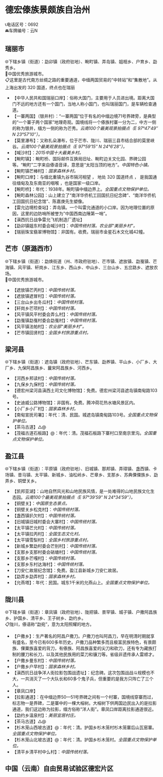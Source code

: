 # 德宏傣族景颇族自治州    
📞电话区号：0692  
🚘车牌编号：云N  

## 瑞丽市  
🌐下辖乡镇（街道）：勐卯镇（政府驻地）、畹町镇、弄岛镇、姐相乡、户育乡、勐秀乡。   
🏅中国优秀旅游城市。   
📋这里是古代南方丝绸之路的重要通道，中缅两国贸易的“中转站”和“集散地”。从上海出发的 320 国道，终点也在瑞丽  
  
* 【中华人民共和国瑞丽口岸】：俗称大国门，主要用于人员进出境。距离大国门不远的地方还有一个国门，当地人称小国门，也叫瑞丽国门，是车辆检查通道。   
* 【一寨两国】（银井村）：“一寨两国”位于有名的中缅边境71号界碑旁，是典型的“一个寨子两个国家”地理奇观。国境线将一个傣族村寨一分为二，中方一侧的称为银井，缅方一侧的称为芒秀。*云南100个最美观景拍摄点（E 97°47′49″ N 23°57′10″）。*  
* 【莫里瀑布】：又称扎朵瀑布，位于芒市、陇川、瑞丽三县市结合部的莫里峡谷。*云南100个最美观景拍摄点（E 97°59′15″ N 24°6′28″）。*  
* 【喊沙村】：*2015中国十大最美乡村。*  
* 【畹町镇】：畹町桥、国际邮件互换局旧址、畹町边关文化园、界碑公园等。“畹町”二字来自傣语音译，意思是“太阳当顶的地方”。*中国特色小镇。*  
* 【畹町镇芒棒村】：*国家森林乡村。*  
* 【畹町口岸】：与缅北重镇九谷市隔河相望 ， 地处 320 国道终点 ， 是我国通往缅甸及及东南亚的咽喉 ，也是国家一级口岸。   
* 【畹町桥】：年代：1938年。畹町镇中缅边界上。*全国重点文物保护单位。*     
* 【畹町森林公园】：山上建立了“南洋华侨机工回国抗日纪念碑”、“南洋华侨机工回国抗日纪念馆”、陈嘉庚先生塑像。   
* 【雷允边境检查站】：弄岛镇。一个叫雷允通道的小口岸。因为地理位置的原因，这里的边防哨所被誉为”中国西南边陲第一哨”。   
* 【滇西抗日战争雷允飞机制造厂遗址】  
* 【勐卯镇姐东村委会喊沙村】：*中国传统村落。农业部“美丽乡村”。*  
* 【瑞丽珠宝翡翠博物馆】：非国有。收费。瑞丽市金星石木文化城42幢。   

## 芒市（原潞西市）  
🌐下辖乡镇（街道）：勐焕街道（州、市政府驻地）、芒市镇、遮放镇、勐戛镇、芒海镇、风平镇、轩岗乡、江东乡、西山乡、中山乡、三台山乡、五岔路乡、遮放农场。    
🏅中国优秀旅游城市。   
  
* 【遮放镇芒丙村】：*中国传统村落。*  
* 【遮放镇遮冒村】：*中国传统村落。*  
* 【三台山乡出冬瓜村】：*中国传统村落。*  
* 【轩岗乡芒项村】：*中国传统村落。*  
* 【风平镇风平村委会弄么村】：*中国传统村落。*  
* 【勐戛镇勐戛村委会勐戛村】：*中国传统村落。*  
* 【风平镇法帕村】：*农业部“美丽乡村”。*  
* 【芒市镇回贤村】：*全国乡村旅游重点村。*  

## 梁河县  
🌐下辖乡镇（街道）：遮岛镇（政府驻地）、芒东镇、勐养镇、平山乡、小厂乡、大厂乡、九保阿昌族乡、曩宋阿昌族乡、河西乡。   
  
* 【河西乡邦读村】：*中国传统村落。*  
* 【九保乡九保村】：*中国传统村落。*  
* 【德宏州梁河县滇西土司文化博物馆】：免费。德宏州梁河县遮岛镇南甸路103号。   
* 【史迪威公路博物馆】：非国有。免费。腾冲荷花热水塘风景区内。   
* 【小厂乡小厂村】：*国家森林乡村。*  
* 【南甸宣抚司署】：年代：清、民国。城遮岛镇南甸路103号。*全国重点文物保护单位。*     
* 【茶马古道】△@ 
* 【茂福古道石板路】@：年代：清。茂福石板路下寨村口至南京里沟。*全国重点文物保护单位。*     
  
## 盈江县  
🌐下辖乡镇（街道）：平原镇（政府驻地）、旧城镇、那邦镇、弄璋镇、盏西镇、卡场镇、昔马镇、太平镇、新城乡、油松岭乡、芒章乡、支那乡、苏典傈僳族乡、勐弄乡、铜壁关乡。    
  
* 【凯邦亚湖】：山地自然风光和山地民族风情，是一处难得的山地民族文化生态园。*云南100个最美观景拍摄点（E 97°39′59″ N 24°34′59″）。*  
* 【铜壁关】：*中国原生态景点。*  
* 【铜壁关乡松克村】：*中国传统村落。*  
* 【盏西镇扒欠村】：*中国传统村落。*  
* 【旧城镇旧城村委会大寨村】：*中国传统村落。*  
* 【太平镇芒允村】：*中国传统村落。*  
* 【太平镇拉丙村】：*全国生态文化村。*  
* 【太平镇雪梨村】：*全国乡村旅游重点村。*    
* 【新城乡繁勐村委会芒别村】：*中国传统村落。*  
* 【支那乡支那村委会硝塘村】：*中国传统村落。*  
* 【支那乡芒嘎村】：*中国传统村落。*  
* 【支那乡东村达海村】：*中国传统村落。*  
* 【刀安仁故居纪念馆】：免费。盈江县新城乡刀安仁故居。   
* 【勐弄乡勐弄村】：*国家森林乡村。*  
* 【允燕塔】：年代：民国。城东1千米的允燕山上。*全国重点文物保护单位。*     

## 陇川县  
🌐下辖乡镇（街道）：章凤镇（政府驻地）、陇把镇、景罕镇、城子镇、户撒阿昌族乡、护国乡、清平乡、王子树乡、勐约乡。    
📋陇川，傣语称“勐宛”，意为太阳照耀的地方。   
  
* 【户撒乡】：生产著名的阿昌户撒刀。户撒刀也叫阿昌刀，早在明清时期就享有盛名，至今已有600多年历史。户撒刀品种繁多而且极富民族特色，有景颇族、傈粟族喜爱的背刀，有傣族、阿昌族喜爱的尖刀和砍刀，还有专为藏族打制的腰刀和长刀，以及其他民族用的菜刀和镰刀等。省级非遗传承人雷顺才。   
* 【户撒乡曼东村】：*中国传统村落。*  
* 【户撒乡户早村】：*国家森林乡村。*  
* 【滇西抗日战争洋人街拉影包围战遗址】：纪念碑。这次包围战战斗规模也不大，一共消灭了一个大队长和60多个鬼子兵，但重要的是我方只阵亡了三个人。   
* 【章凤口岸】  
* 【拉影通道】：在中缅边界50—51号界碑之间有一个村寨，国境线穿寨而过，标志物一是界碑，二是寨中的一棵大榕树。大榕树下供两国边民出入的是拉影通道，我们这边称为拉影，缅方俗称“洋人街”。章凤口岸距离拉影通道很近。   
* 【勐约乡温泉村】：*美丽宜居村庄。*  
* 【茶马古道】△@    
* 【杉木笼山西坡古道】@：年代：清。护国乡杉木笼村杉木笼寨后山瓦窑寨。*全国重点文物保护单位。*     
* 【杉木笼山北坡古道】@：年代：清。护国乡杉木笼村。*全国重点文物保护单位。*   
* 【清平乡清平村中么村】：*中国传统村落。*    
  
## 中国（云南）自由贸易试验区德宏片区
